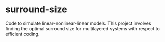 surround-size
=============

Code to simulate linear-nonlinear-linear models.  This project involves finding the optimal surround size for multilayered systems with respect to efficient coding.
